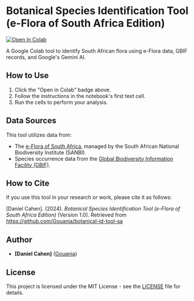 # Botanical Species Identification Tool (e-Flora of South Africa Edition)

[![Open In Colab](https://colab.research.google.com/assets/colab-badge.svg)](https://colab.research.google.com/github/Gouania/botanical-id-tool-sa/blob/main/botanical-id-tool.ipynb)

A Google Colab tool to identify South African flora using e-Flora data, GBIF records, and Google's Gemini AI.

## How to Use
1.  Click the "Open in Colab" badge above.
2.  Follow the instructions in the notebook's first text cell.
3.  Run the cells to perform your analysis.

## Data Sources
This tool utilizes data from:
*   The [e-Flora of South Africa](https://ipt.sanbi.org.za/resource?r=flora_descriptions), managed by the South African National Biodiversity Institute (SANBI).
*   Species occurrence data from the [Global Biodiversity Information Facility (GBIF)](https://www.gbif.org/).

## How to Cite
If you use this tool in your research or work, please cite it as follows:

[Daniel Cahen]. (2024). *Botanical Species Identification Tool (e-Flora of South Africa Edition)* (Version 1.0). Retrieved from https://github.com/Gouania/botanical-id-tool-sa

## Author
*   **[Daniel Cahen]** ([Gouania](https://github.com/Gouania))

## License
This project is licensed under the MIT License - see the [LICENSE](LICENSE) file for details.
